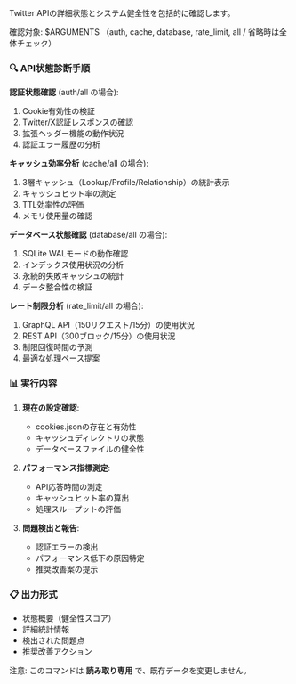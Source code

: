 Twitter APIの詳細状態とシステム健全性を包括的に確認します。

確認対象: $ARGUMENTS （auth, cache, database, rate_limit, all / 省略時は全体チェック）

### 🔍 API状態診断手順

**認証状態確認** (auth/all の場合):
1. Cookie有効性の検証
2. Twitter/X認証レスポンスの確認
3. 拡張ヘッダー機能の動作状況
4. 認証エラー履歴の分析

**キャッシュ効率分析** (cache/all の場合):
1. 3層キャッシュ（Lookup/Profile/Relationship）の統計表示
2. キャッシュヒット率の測定
3. TTL効率性の評価
4. メモリ使用量の確認

**データベース状態確認** (database/all の場合):
1. SQLite WALモードの動作確認
2. インデックス使用状況の分析
3. 永続的失敗キャッシュの統計
4. データ整合性の検証

**レート制限分析** (rate_limit/all の場合):
1. GraphQL API（150リクエスト/15分）の使用状況
2. REST API（300ブロック/15分）の使用状況
3. 制限回復時間の予測
4. 最適な処理ペース提案

### 📊 実行内容
1. **現在の設定確認**:
   - cookies.jsonの存在と有効性
   - キャッシュディレクトリの状態
   - データベースファイルの健全性

2. **パフォーマンス指標測定**:
   - API応答時間の測定
   - キャッシュヒット率の算出
   - 処理スループットの評価

3. **問題検出と報告**:
   - 認証エラーの検出
   - パフォーマンス低下の原因特定
   - 推奨改善案の提示

### 📋 出力形式
- 状態概要（健全性スコア）
- 詳細統計情報
- 検出された問題点
- 推奨改善アクション

注意: このコマンドは **読み取り専用** で、既存データを変更しません。